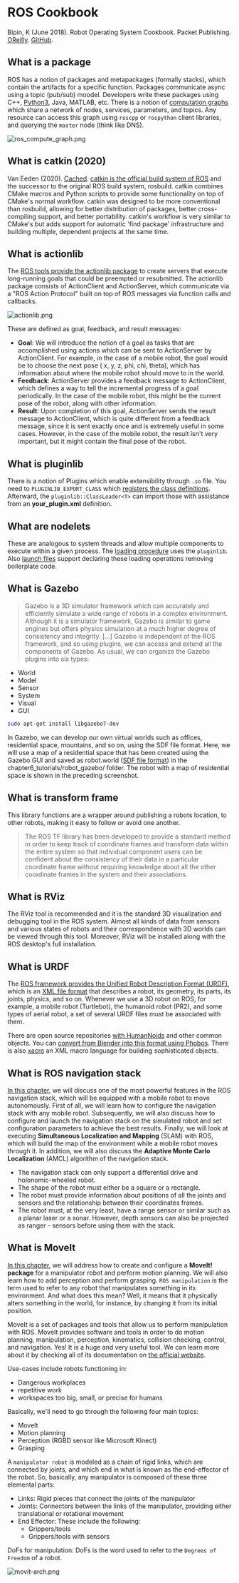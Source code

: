 # ROS Cookbook

Bipin, K (June 2018).  Robot Operating System Cookbook.  Packet Publishing. [OReilly](https://learning.oreilly.com/library/view/robot-operating-system/9781783987443/). [GitHub](https://github.com/kbipin/Robot-Operating-System-Cookbook).

## What is a package

ROS has a notion of packages and metapackages (formally stacks), which contain the artifacts for a specific function.  Packages communicate async using a topic (pub/sub) moodel.  Developers write these packages using C++, [Python3](http://wiki.ros.org/UsingPython3/SourceCodeChanges), Java, MATLAB, etc.  There is a notion of [computation graphs](https://learning.oreilly.com/library/view/robot-operating-system/9781783987443/6e343cab-3788-4f04-97ad-db3f441770d6.xhtml) which share a network of nodes, services, parameters, and topics.  Any resource can access this graph using `roscpp` or `rospython` client libraries, and querying the `master` node (think like DNS).

![ros_compute_graph.png](ros_compute_graph.png)

## What is catkin (2020)

Van Eeden (2020). [Cached](WhatIsCatkin.pdf). [catkin is the official build system of ROS](http://wiki.ros.org/catkin/conceptual_overview) and the successor to the original ROS build system, rosbuild. catkin combines CMake macros and Python scripts to provide some functionality on top of CMake's normal workflow. catkin was designed to be more conventional than rosbuild, allowing for better distribution of packages, better cross-compiling support, and better portability. catkin's workflow is very similar to CMake's but adds support for automatic 'find package' infrastructure and building multiple, dependent projects at the same time.

## What is actionlib

The [ROS tools provide the actionlib package](https://learning.oreilly.com/library/view/robot-operating-system/9781783987443/4d99b64a-8fcd-44c3-b7b6-4843bbfc71af.xhtml) to create servers that execute long-running goals that could be preempted or resubmitted. The actionlib package consists of ActionClient and ActionServer, which communicate via a "ROS Action Protocol" built on top of ROS messages via function calls and callbacks.

![actionlib.png](actionlib.png)

These are defined as goal, feedback, and result messages:

- **Goal**: We will introduce the notion of a goal as tasks that are accomplished using actions which can be sent to ActionServer by ActionClient. For example, in the case of a mobile robot, the goal would be to choose the next pose ( x, y, z, phi, chi, theta), which has information about where the mobile robot should move to in the world.
- **Feedback**: ActionServer provides a feedback message to ActionClient, which defines a way to tell the incremental progress of a goal periodically. In the case of the mobile robot, this might be the current pose of the robot, along with other information.
- **Result**: Upon completion of this goal, ActionServer sends the result message to ActionClient, which is quite different from a feedback message, since it is sent exactly once and is extremely useful in some cases. However, in the case of the mobile robot, the result isn't very important, but it might contain the final pose of the robot.

## What is pluginlib

There is a notion of Plugins which enable extensibility through `.so` file.  You need to `PLUGINLIB_EXPORT_CLASS` which [registers the class definitions](https://learning.oreilly.com/library/view/robot-operating-system/9781783987443/8c2a4c13-5ff3-42cd-9f8d-1251d9a0d0e1.xhtml).  Afterward, the `pluginlib::ClassLoader<T>` can import those with assistance from an **your_plugin.xml** definition.

## What are nodelets

These are analogous to system threads and allow multiple components to execute within a given process.  The [loading procedure](https://learning.oreilly.com/library/view/robot-operating-system/9781783987443/44d132e8-6489-4099-870d-706dc02af268.xhtml) uses the `pluginlib`.  Also [launch files](https://learning.oreilly.com/library/view/robot-operating-system/9781783987443/a70a375a-c4c7-4536-ae0a-2f310749bb5d.xhtml) support declaring these loading operations removing boilerplate code.

## What is Gazebo

> Gazebo is a 3D simulator framework which can accurately and efficiently simulate a wide range of robots in a complex environment. Although it is a simulator framework, Gazebo is similar to game engines but offers physics simulation at a much higher degree of consistency and integrity. [...] Gazebo is independent of the ROS framework, and so using plugins, we can access and extend all the components of Gazebo. As usual, we can organize the Gazebo plugins into six types:

- World
- Model
- Sensor
- System
- Visual
- GUI

```sh
sudo apt-get install libgazebo7-dev 
```

In Gazebo, we can develop our own virtual worlds such as offices, residential space, mountains, and so on, using the SDF file format. Here, we will use a map of a residential space that has been created using the Gazebo GUI and saved as robot.world ([SDF file format](http://gazebosim.org/tutorials/?tut=build_model)) in the chapter6_tutorials/robot_gazebo/ folder. The robot with a map of residential space is shown in the preceding screenshot.

## What is transform frame

This library functions are a wrapper around publishing a robots location, to other robots, making it easy to follow or avoid one another.

> The ROS TF library has been developed to provide a standard method in order to keep track of coordinate frames and transform data within the entire system so that individual component users can be confident about the consistency of their data in a particular coordinate frame without requiring knowledge about all the other coordinate frames in the system and their associations.

## What is RViz

The RViz tool is recommended and it is the standard 3D visualization and debugging tool in the ROS system. Almost all kinds of data from sensors and various states of robots and their correspondence with 3D worlds can be viewed through this tool. Moreover, RViz will be installed along with the ROS desktop's full installation.

## What is URDF

The [ROS framework provides the Unified Robot Description Format (URDF)](https://learning.oreilly.com/library/view/robot-operating-system/9781783987443/483c3e3c-ffe0-4499-a55a-c938525d2c27.xhtml), which is an [XML file format](http://gazebosim.org/tutorials/?tut=ros_urdf) that describes a robot, its geometry, its parts, its joints, physics, and so on. Whenever we use a 3D robot on ROS, for example, a mobile robot (Turtlebot), the humanoid robot (PR2), and some types of aerial robot, a set of several URDF files must be associated with them.

There are open source repositories [with HumanNoids](https://github.com/robotology/human-gazebo) and other common objects.  You can [convert from Blender into this format using Phobos](https://youtu.be/JGPyNxzVlYA).  There is also [xacro](https://learning.oreilly.com/library/view/robot-operating-system/9781783987443/d64060bc-1581-427e-9b10-7916a52300a9.xhtml) an XML macro language for building sophisticated objects.

## What is ROS navigation stack

[In this chapter](https://learning.oreilly.com/library/view/robot-operating-system/9781783987443/6fa2cc27-b313-480e-b955-7b26405cb620.xhtml), we will discuss one of the most powerful features in the ROS navigation stack, which will be equipped with a mobile robot to move autonomously. First of all, we will learn how to configure the navigation stack with any mobile robot. Subsequently, we will also discuss how to configure and launch the navigation stack on the simulated robot and set configuration parameters to achieve the best results. Finally, we will look at executing **Simultaneous Localization and Mapping** (SLAM) with ROS, which will build the map of the environment while a mobile robot moves through it. In addition, we will also discuss the **Adaptive Monte Carlo Localization** (AMCL) algorithm of the navigation stack.

- The navigation stack can only support a differential drive and holonomic-wheeled robot.
- The shape of the robot must either be a square or a rectangle.
- The robot must provide information about positions of all the joints and sensors and the relationship between their coordinates frames.
- The robot must, at the very least, have a range sensor or similar such as a planar laser or a sonar. However, depth sensors can also be projected as ranger - sensors before using them with the stack.

## What is MoveIt

[In this chapter](https://learning.oreilly.com/library/view/robot-operating-system/9781783987443/14e717c6-2fb0-406c-ba1b-edae9f4cdb55.xhtml), we will address how to create and configure a **MoveIt! package** for a manipulator robot and perform motion planning. We will also learn how to add perception and perform grasping. `ROS manipulation` is the term used to refer to any robot that manipulates something in its environment. And what does this mean? Well, it means that it physically alters something in the world, for instance, by changing it from its initial position.

MoveIt is a set of packages and tools that allow us to perform manipulation with ROS. MoveIt provides software and tools in order to do motion planning, manipulation, perception, kinematics, collision checking, control, and navigation. Yes! It is a huge and very useful tool. We can learn more about it by checking all of its documentation on [the official website](http://moveit.ros.org).

Use-cases include robots functioning in:

- Dangerous workplaces
- repetitive work
- workspaces too big, small, or precise for humans

Basically, we'll need to go through the following four main topics:

- MoveIt
- Motion planning
- Perception (RGBD sensor like Microsoft Kinect)
- Grasping

A `manipulator robot` is modeled as a chain of rigid links, which are connected by joints, and which end in what is known as the end-effector of the robot. So, basically, any manipulator is composed of these three elemental parts:

- Links: Rigid pieces that connect the joints of the manipulator
- Joints: Connectors between the links of the manipulator, providing either translational or rotational movement
- End Effector: These include the following:
  - Grippers/tools
  - Grippers/tools with sensors

DoFs for manipulation: DoFs is the word used to refer to the `Degrees of Freedom` of a robot.

![movit-arch.png](movit-arch.png)
